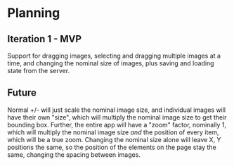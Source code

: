 # Planning

## Iteration 1 - MVP

Support for dragging images, selecting and dragging multiple images at a time, and changing
the nominal size of images, plus saving and loading state from the server.

## Future

Normal +/- will just scale the nominal image size, and individual images will have their own
"size", which will multiply the nominal image size to get their bounding box. Further, the entire
app will have a "zoom" factor, nominally 1, which will multiply the nominal image size _and_
the position of every item, which will be a true zoom. Changing the nominal size alone
will leave X, Y positions the same, so the position of the elements on the page stay the same,
changing the spacing between images.
